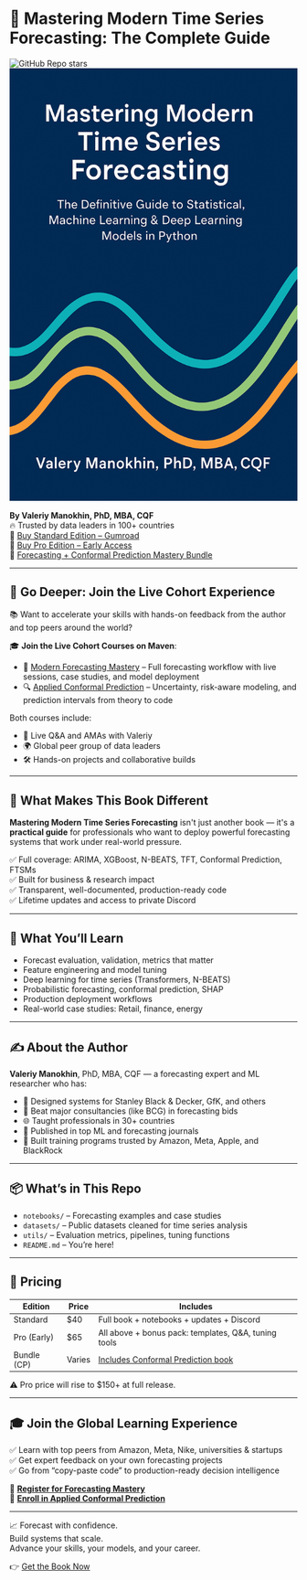 # 📘 Mastering Modern Time Series Forecasting: The Complete Guide

![GitHub Repo stars](https://img.shields.io/github/stars/valeman/Mastering-Modern-Time-Series-Forecasting-The-Complete-Guide?style=social)  
![Mastering Modern Time Series Forecasting book](Book_cover.png)

**By Valeriy Manokhin, PhD, MBA, CQF**  
🔥 Trusted by data leaders in 100+ countries  
🔗 [Buy Standard Edition – Gumroad](https://valeman.gumroad.com/l/MasteringModernTimeSeriesForecasting)  
🔗 [Buy Pro Edition – Early Access](https://valeman.gumroad.com/l/MasteringModernTimeSeriesForecastingPro)  
🎁 [Forecasting + Conformal Prediction Mastery Bundle](https://valeman.gumroad.com/l/Forecasting_Conformal_Prediction_Mastery_Bundle)

---

## 🚀 Go Deeper: Join the Live Cohort Experience

📚 Want to accelerate your skills with hands-on feedback from the author and top peers around the world?

🎓 **Join the Live Cohort Courses on Maven**:

- 🧠 [Modern Forecasting Mastery](https://maven.com/valeriy-manokhin/modern-forecasting-mastery) – Full forecasting workflow with live sessions, case studies, and model deployment
- 🔍 [Applied Conformal Prediction](https://maven.com/valeriy-manokhin/applied-conformal-prediction) – Uncertainty, risk-aware modeling, and prediction intervals from theory to code

Both courses include:
- 💬 Live Q&A and AMAs with Valeriy
- 🌍 Global peer group of data leaders
- 🛠️ Hands-on projects and collaborative builds

---

## 💎 What Makes This Book Different

**Mastering Modern Time Series Forecasting** isn't just another book — it's a **practical guide** for professionals who want to deploy powerful forecasting systems that work under real-world pressure.

✅ Full coverage: ARIMA, XGBoost, N-BEATS, TFT, Conformal Prediction, FTSMs  
✅ Built for business & research impact  
✅ Transparent, well-documented, production-ready code  
✅ Lifetime updates and access to private Discord

---

## 🧠 What You’ll Learn

- Forecast evaluation, validation, metrics that matter
- Feature engineering and model tuning
- Deep learning for time series (Transformers, N-BEATS)
- Probabilistic forecasting, conformal prediction, SHAP
- Production deployment workflows
- Real-world case studies: Retail, finance, energy

---

## ✍️ About the Author

**Valeriy Manokhin**, PhD, MBA, CQF — a forecasting expert and ML researcher who has:

- 🧪 Designed systems for Stanley Black & Decker, GfK, and others  
- 🥇 Beat major consultancies (like BCG) in forecasting bids  
- 🌐 Taught professionals in 30+ countries  
- 🧠 Published in top ML and forecasting journals  
- 🎯 Built training programs trusted by Amazon, Meta, Apple, and BlackRock

---

## 📦 What’s in This Repo

- `notebooks/` – Forecasting examples and case studies  
- `datasets/` – Public datasets cleaned for time series analysis  
- `utils/` – Evaluation metrics, pipelines, tuning functions  
- `README.md` – You’re here!

---

## 💸 Pricing

| Edition         | Price   | Includes                                                                 |
|-----------------|---------|--------------------------------------------------------------------------|
| Standard        | $40     | Full book + notebooks + updates + Discord                                |
| Pro (Early)     | $65     | All above + bonus pack: templates, Q&A, tuning tools                     |
| Bundle (CP)     | Varies  | [Includes Conformal Prediction book](https://valeman.gumroad.com/l/Forecasting_Conformal_Prediction_Mastery_Bundle) |

⚠️ Pro price will rise to $150+ at full release.

---

## 🎓 Join the Global Learning Experience

✅ Learn with top peers from Amazon, Meta, Nike, universities & startups  
✅ Get expert feedback on your own forecasting projects  
✅ Go from “copy-paste code” to production-ready decision intelligence

📅 **[Register for Forecasting Mastery](https://maven.com/valeriy-manokhin/modern-forecasting-mastery)**  
🔬 **[Enroll in Applied Conformal Prediction](https://maven.com/valeriy-manokhin/applied-conformal-prediction)**

---

📈 Forecast with confidence.  
Build systems that scale.  
Advance your skills, your models, and your career.

👉 [Get the Book Now](https://valeman.gumroad.com/l/MasteringModernTimeSeriesForecasting)


